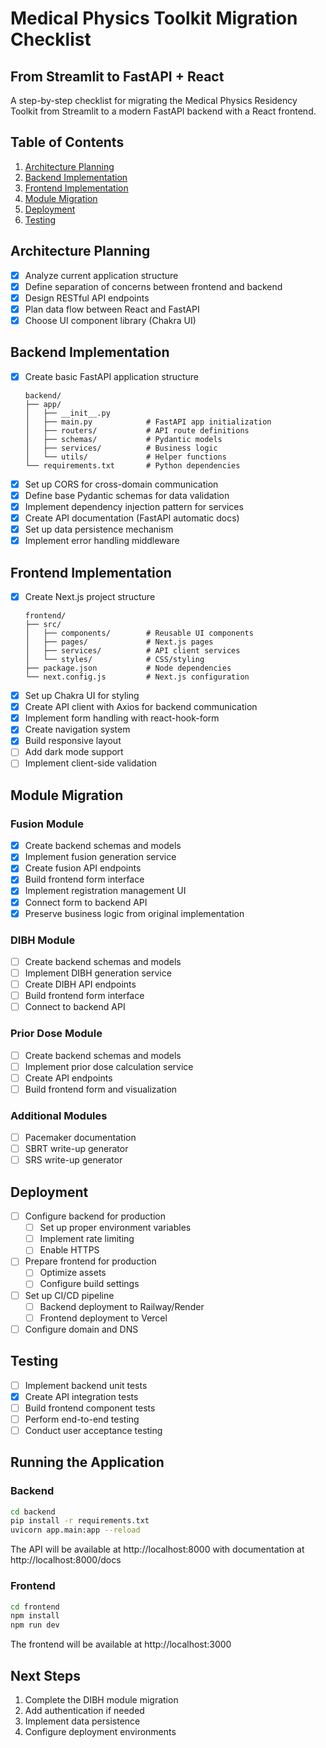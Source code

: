 # Medical Physics Toolkit Migration Checklist
## From Streamlit to FastAPI + React

A step-by-step checklist for migrating the Medical Physics Residency Toolkit from Streamlit to a modern FastAPI backend with a React frontend.

## Table of Contents
1. [Architecture Planning](#architecture-planning)
2. [Backend Implementation](#backend-implementation)
3. [Frontend Implementation](#frontend-implementation)
4. [Module Migration](#module-migration)
5. [Deployment](#deployment)
6. [Testing](#testing)

## Architecture Planning
- [x] Analyze current application structure
- [x] Define separation of concerns between frontend and backend
- [x] Design RESTful API endpoints
- [x] Plan data flow between React and FastAPI
- [x] Choose UI component library (Chakra UI)

## Backend Implementation
- [x] Create basic FastAPI application structure
  ```
  backend/
  ├── app/
  │   ├── __init__.py
  │   ├── main.py            # FastAPI app initialization
  │   ├── routers/           # API route definitions
  │   ├── schemas/           # Pydantic models
  │   ├── services/          # Business logic
  │   └── utils/             # Helper functions
  └── requirements.txt       # Python dependencies
  ```
- [x] Set up CORS for cross-domain communication
- [x] Define base Pydantic schemas for data validation
- [x] Implement dependency injection pattern for services
- [x] Create API documentation (FastAPI automatic docs)
- [x] Set up data persistence mechanism
- [x] Implement error handling middleware

## Frontend Implementation
- [x] Create Next.js project structure
  ```
  frontend/
  ├── src/
  │   ├── components/        # Reusable UI components
  │   ├── pages/             # Next.js pages
  │   ├── services/          # API client services
  │   └── styles/            # CSS/styling
  ├── package.json           # Node dependencies
  └── next.config.js         # Next.js configuration
  ```
- [x] Set up Chakra UI for styling
- [x] Create API client with Axios for backend communication
- [x] Implement form handling with react-hook-form
- [x] Create navigation system
- [x] Build responsive layout
- [ ] Add dark mode support
- [ ] Implement client-side validation

## Module Migration
### Fusion Module
- [x] Create backend schemas and models
- [x] Implement fusion generation service
- [x] Create fusion API endpoints
- [x] Build frontend form interface
- [x] Implement registration management UI
- [x] Connect form to backend API
- [x] Preserve business logic from original implementation

### DIBH Module
- [ ] Create backend schemas and models
- [ ] Implement DIBH generation service
- [ ] Create DIBH API endpoints
- [ ] Build frontend form interface
- [ ] Connect to backend API

### Prior Dose Module
- [ ] Create backend schemas and models
- [ ] Implement prior dose calculation service
- [ ] Create API endpoints
- [ ] Build frontend form and visualization

### Additional Modules
- [ ] Pacemaker documentation
- [ ] SBRT write-up generator
- [ ] SRS write-up generator

## Deployment
- [ ] Configure backend for production
  - [ ] Set up proper environment variables
  - [ ] Implement rate limiting
  - [ ] Enable HTTPS
- [ ] Prepare frontend for production
  - [ ] Optimize assets
  - [ ] Configure build settings
- [ ] Set up CI/CD pipeline
  - [ ] Backend deployment to Railway/Render
  - [ ] Frontend deployment to Vercel
- [ ] Configure domain and DNS

## Testing
- [ ] Implement backend unit tests
- [x] Create API integration tests
- [ ] Build frontend component tests
- [ ] Perform end-to-end testing
- [ ] Conduct user acceptance testing

## Running the Application

### Backend
```bash
cd backend
pip install -r requirements.txt
uvicorn app.main:app --reload
```
The API will be available at http://localhost:8000 with documentation at http://localhost:8000/docs

### Frontend
```bash
cd frontend
npm install
npm run dev
```
The frontend will be available at http://localhost:3000

## Next Steps

1. Complete the DIBH module migration
2. Add authentication if needed
3. Implement data persistence
4. Configure deployment environments

